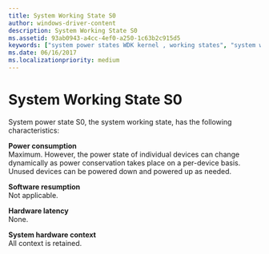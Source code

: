 ```yaml
---
title: System Working State S0
author: windows-driver-content
description: System Working State S0
ms.assetid: 93ab0943-a4cc-4ef0-a250-1c63b2c915d5
keywords: ["system power states WDK kernel , working states", "system working states WDK power management", "S0 WDK power management", "working states WDK power management", "software resumption WDK power management", "resumption WDK power management", "hardware latency WDK power management", "system hardware context WDK power management", "hardware context WDK power management", "context WDK power management", "latency WDK power management"]
ms.date: 06/16/2017
ms.localizationpriority: medium
---
```


# System Working State S0





System power state S0, the system working state, has the following characteristics:

<a href="" id="power-consumption"></a>**Power consumption**  
Maximum. However, the power state of individual devices can change dynamically as power conservation takes place on a per-device basis. Unused devices can be powered down and powered up as needed.

<a href="" id="software-resumption"></a>**Software resumption**  
Not applicable.

<a href="" id="hardware-latency"></a>**Hardware latency**  
None.

<a href="" id="system-hardware-context"></a>**System hardware context**  
All context is retained.

 

 




